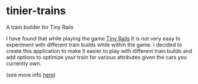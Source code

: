 # tinier-trains
A train builder for Tiny Rails

I have found that while playing the game [Tiny Rails](https://play.google.com/store/apps/details?id=com.tinytitanstudios.TrainChu&hl=en) It is not very easy to experiment with different train builds while within the game. I decided to create this application to make it easier to play with different train builds and add options to optimize your train for various attributes given the cars you currently own.

(see more info [here](https://www.reddit.com/r/TinyRails/comments/6fxu4s/tiny_train_builder/?st=j41pb70o&sh=33139cce))

